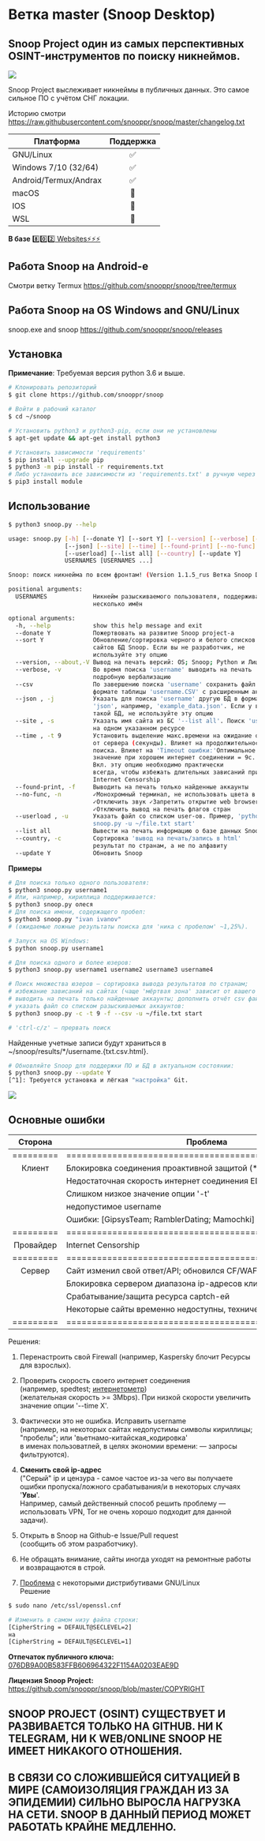 Ветка  master (Snoop Desktop)
=============================

## Snoop Project один из самых перспективных OSINT-инструментов по поиску никнеймов.

<img src="https://raw.githubusercontent.com/snooppr/snoop/master/images/snoop.png" />

Snoop Project выслеживает никнеймы в публичных данных. Это самое сильное ПО с учётом СНГ локации.

Историю смотри
https://raw.githubusercontent.com/snooppr/snoop/master/changelog.txt

| Платформа             | Поддержка |
|-----------------------|:---------:|
| GNU/Linux             |     ✅    |
| Windows 7/10 (32/64)  |     ✅    |
| Android/Termux/Andrax |     ✅    |
| macOS                 |     🚫    |
| IOS                   |     🚫    |
| WSL                   |     🚫    |

**В базе** [8️⃣0️⃣2️⃣ Websites⚡️⚡️⚡️](https://github.com/snooppr/snoop/blob/master/websites.md "Database Snoop")

## Работа Snoop на Android-е
Смотри ветку Termux
https://github.com/snooppr/snoop/tree/termux

## Работа Snoop на OS Windows and GNU/Linux
snoop.exe and snoop
https://github.com/snooppr/snoop/releases

## Установка
**Примечание**: Требуемая версия python 3.6 и выше.

```bash
# Клонировать репозиторий
$ git clone https://github.com/snooppr/snoop

# Войти в рабочий каталог
$ cd ~/snoop

# Установить python3 и python3-pip, если они не установлены
$ apt-get update && apt-get install python3

# Установить зависимости 'requirements'
$ pip install --upgrade pip
$ python3 -m pip install -r requirements.txt
# Либо установить все зависимости из 'requirements.txt' в ручную через
$ pip3 install module
```

## Использование
```bash
$ python3 snoop.py --help

usage: snoop.py [-h] [--donate Y] [--sort Y] [--version] [--verbose] [--csv]
                [--json] [--site] [--time] [--found-print] [--no-func]
                [--userload] [--list all] [--country] [--update Y]
                USERNAMES [USERNAMES ...]

Snoop: поиск никнейма по всем фронтам! (Version 1.1.5_rus Ветка Snoop Desktop)

positional arguments:
  USERNAMES             Никнейм разыскиваемого пользователя, поддерживается
                        несколько имён

optional arguments:
  -h, --help            show this help message and exit
  --donate Y            Пожертвовать на развитие Snoop project-а
  --sort Y              Обновление/сортировка черного и белого списков (.json)
                        сайтов БД Snoop. Если вы не разработчик, не
                        используйте эту опцию
  --version, --about,-V Вывод на печать версий: OS; Snoop; Python и Лицензии
  --verbose, -v         Во время поиска 'username' выводить на печать
                        подробную вербализацию
  --csv                 По завершению поиска 'username' сохранить файл в
                        формате таблицы 'username.CSV' с расширенным анализом
  --json , -j           Указать для поиска 'username' другую БД в формате
                        'json', например, 'example_data.json'. Если у вас нет
                        такой БД, не используйте эту опцию
  --site , -s           Указать имя сайта из БС '--list all'. Поиск 'username'
                        на одном указанном ресурсе
  --time , -t 9         Установить выделение макс.времени на ожидание ответа
                        от сервера (секунды). Влияет на продолжительность
                        поиска. Влияет на 'Timeout ошибки:'Оптимальное
                        значение при хорошем интернет соединении = 9с.
                        Вкл. эту опцию необходимо практически
                        всегда, чтобы избежать длительных зависаний при
                        Internet Censorship
  --found-print, -f     Выводить на печать только найденные аккаунты
  --no-func, -n         ✓Монохромный терминал, не использовать цвета в url
                        ✓Отключить звук ✓Запретить открытие web browser-а
                        ✓Отключить вывод на печать флагов стран
  --userload , -u       Указать файл со списком user-ов. Пример, 'python3
                        snoop.py -u ~/file.txt start'
  --list all            Вывести на печать информацию о базе данных Snoop
  --country, -c         Сортировка 'вывод на печать/запись в html'
                        результат по странам, а не по алфавиту
  --update Y            Обновить Snoop
```

**Примеры**
```bash
# Для поиска только одного пользователя:
$ python3 snoop.py username1
# Или, например, кириллица поддерживается:
$ python3 snoop.py олеся
# Для поиска имени, содержащего пробел:
$ python3 snoop.py "ivan ivanov"
# (ожидаемые ложные результаты поиска для 'ника с пробелом' ~1,25%).

# Запуск на OS Windows:
$ python snoop.py username1

# Для поиска одного и более юзеров:
$ python3 snoop.py username1 username2 username3 username4

# Поиск множества юзеров — сортировка вывода результатов по странам;
# избежание зависаний на сайтах (чаще 'мёртвая зона' зависит от вашего ip-адреса);
# выводить на печать только найденные аккаунты; дополнить отчёт csv файлом;
# указать файл со списком разыскиваемых аккаунтов:
$ python3 snoop.py -с -t 9 -f --csv -u ~/file.txt start

# 'ctrl-c/z' — прервать поиск
```
Найденные учетные записи будут храниться в ~/snoop/results/*/username.{txt.csv.html}.


```bash
# Обновляйте Snoop для поддержки ПО и БД в актуальном состоянии:
$ python3 snoop.py --update Y
[^1]: Требуется установка и лёгкая "настройка" Git.
```

<img src="https://raw.githubusercontent.com/snooppr/snoop/master/images/Run.gif"/>

## Основные ошибки
|  Сторона  |                         Проблема                      | Решение |
|:---------:| ------------------------------------------------------|:-------:|
| ========= |=======================================================| ======= |
| Клиент    |Блокировка соединения проактивной защитой (*Kaspersky) |    1    |
|           |Недостаточная скорость интернет соединения EDGE / 3G   |    2    |
|           |Слишком низкое значение опции '-t'                     |    2    |
|           |недопустимое username                                  |    3    |
|           |Ошибки: [GipsysTeam; RamblerDating; Mamochki]          |    7    |
| ========= |=======================================================| ======= |
| Провайдер |Internet Censorship                                    |    4    |
| ========= |=======================================================| ======= |
| Сервер    |Cайт изменил свой ответ/API; обновился CF/WAF          |    5    |
|           |Блокировка сервером диапазона ip-адресов клиента       |    4    |
|           |Срабатывание/защита ресурса captch-ей                  |    4    |
|           |Некоторые сайты временно недоступны, технические работы|    6    |
| ========= |=======================================================| ======= |

Решения:
1. Перенастроить свой Firewall (например, Kaspersky блочит Ресурсы для взрослых).

2. Проверить скорость своего интернет соединения  
(например, spedtest; [интернетометр](https://yandex.ru/internet/ "yandex"))  
(желательная скорость >= 3Mbps). При низкой скорости увеличить значение опции '--time X'.

3. Фактически это не ошибка. Исправить username  
(например, на некоторых сайтах недопустимы символы кириллицы; "пробелы"; или 'вьетнамо-китайская_кодировка'  
в именах пользоватлей, в целях экономии времени: — запросы фильтруются).

4. **Сменить свой ip-адрес**  
("Серый" ip и цензура - самое частое из-за чего вы получаете ошибки пропуска/ложного срабатывания/и в некоторых случаях '**Увы**'.  
Например, самый действенный способ решить проблему — использовать VPN, Tor не очень хорошо подходит для данной задачи).

5. Открыть в Snoop на Github-e Issue/Pull request  
(сообщить об этом разработчику).

6. Не обращать внимание, сайты иногда уходят на ремонтные работы и возвращаются в строй.

7. [Проблема](https://wiki.debian.org/ContinuousIntegration/TriagingTips/openssl-1.1.1 "проблема простая и решаемая") с некоторыми дистрибутивами GNU/Linux  
Решение
```bash
$ sudo nano /etc/ssl/openssl.cnf

# Изменить в самом низу файла строки:
[CipherString = DEFAULT@SECLEVEL=2]
на
[CipherString = DEFAULT@SECLEVEL=1]
```

**Отпечаток публичного ключа:**	[076DB9A00B583FFB606964322F1154A0203EAE9D](https://raw.githubusercontent.com/snooppr/snoop/master/PublicKey.asc "pgp key")

**Лицензия Snoop Project:** https://github.com/snooppr/snoop/blob/master/COPYRIGHT

## SNOOP PROJECT (OSINT) СУЩЕСТВУЕТ И РАЗВИВАЕТСЯ ТОЛЬКО НА GITHUB. НИ К TELEGRAM, НИ К WEB/ONLINE SNOOP НЕ ИМЕЕТ НИКАКОГО ОТНОШЕНИЯ.

## В СВЯЗИ СО СЛОЖИВШЕЙСЯ СИТУАЦИЕЙ В МИРЕ (САМОИЗОЛЯЦИЯ ГРАЖДАН ИЗ ЗА ЭПИДЕМИИ) СИЛЬНО ВЫРОСЛА НАГРУЗКА НА СЕТИ. SNOOP В ДАННЫЙ ПЕРИОД МОЖЕТ РАБОТАТЬ КРАЙНЕ МЕДЛЕННО.

